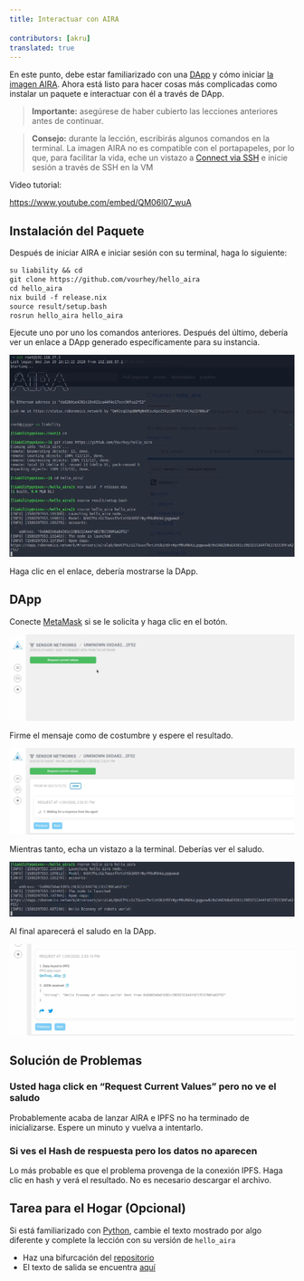 ```yaml
---
title: Interactuar con AIRA
 
contributors: [akru]
translated: true
---
```


En este punto, debe estar familiarizado con una [DApp](/docs/get-weather-on-fuji-mountain/) y cómo iniciar [la imagen AIRA](/docs/aira-installation-on-vb/). Ahora está listo para hacer cosas más complicadas como instalar un paquete e interactuar con él a través de DApp.

> **Importante:**
> asegúrese de haber cubierto las lecciones anteriores antes de continuar.


> **Consejo:**
> durante la lección, escribirás algunos comandos en la terminal. La imagen AIRA no es compatible con el portapapeles, por lo que, para facilitar la vida, eche un vistazo a [Connect via SSH](/docs/aira-connecting-via-ssh/) e inicie sesión a través de SSH en la VM

Video tutorial:

https://www.youtube.com/embed/QM06l07_wuA

## Instalación del Paquete

Después de iniciar AIRA e iniciar sesión con su terminal, haga lo siguiente:

```
su liability && cd
git clone https://github.com/vourhey/hello_aira
cd hello_aira
nix build -f release.nix
source result/setup.bash
rosrun hello_aira hello_aira
```

Ejecute uno por uno los comandos anteriores. Después del último, debería ver un enlace a DApp generado específicamente para su instancia.

![Terminal con AIRA](../images/aira_hello_terminal.jpg "Terminal con AIRA")

Haga clic en el enlace, debería mostrarse la DApp.

## DApp 

Conecte [MetaMask](http://metamask.io/) si se le solicita y haga clic en el botón.

![Solicitar conexión en Robonomics Dapp](../images/aira_hello_dapp.jpg "Solicitar conexión en Robonomics Dapp")

Firme el mensaje como de costumbre y espere el resultado.

![Espere el resultado de la solicitud](../images/aira_hello_dapp_2.jpg "Espere el resultado de la solicitud")

Mientras tanto, echa un vistazo a la terminal. Deberías ver el saludo.

![Saludo de AIRA en la terminal](../images/aira_hello_terminal_2.jpg "Saludo de AIRA en la terminal")

Al final aparecerá el saludo en la DApp.

![Saludo de la DApp de Robonomics para AIRA](../images/aira_hello_dapp_3.jpg "Saludo de la DApp de Robonomics para AIRA")

## Solución de Problemas

### Usted haga click en “Request Current Values” pero no ve el saludo

Probablemente acaba de lanzar AIRA e IPFS no ha terminado de inicializarse. Espere un minuto y vuelva a intentarlo.

### Si ves el Hash de respuesta pero los datos no aparecen

Lo más probable es que el problema provenga de la conexión IPFS. Haga clic en hash y verá el resultado. No es necesario descargar el archivo.

## Tarea para el Hogar (Opcional)

Si está familiarizado con [Python](https://www.python.org/), cambie el texto mostrado por algo diferente y complete la lección con su versión de `hello_aira`

- Haz una bifurcación del [repositorio](https://github.com/vourhey/hello_aira)
- El texto de salida se encuentra [aquí](https://github.com/Vourhey/hello_aira/blob/master/scripts/hello_aira#L45)
